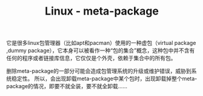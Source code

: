 ﻿---
title: Linux - meta-package
categories:
  - Linux
tags:
  - meta-package
---

它是很多linux包管理器（比如apt和pacman）使用的一种虚包（virtual package ,dummy package），它本身可以被看作一种“包的集合”概念，这种包中并不含有任何的程序或者链接库信息，它仅仅是个外壳，依赖于集合中的所有包。

<!--more-->

删除meta-package的一部分可能会造成包管理系统的升级或维护错误，威胁到系统稳定性。 所以，会出现卸载meta-package中某个包时，出现卸载掉整个meta-package的情况，即要不就全装，要不就全卸载……






